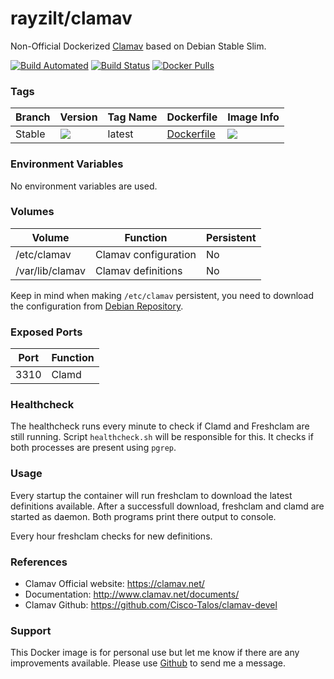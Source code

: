 # rayzilt/clamav #

Non-Official Dockerized [Clamav](http://www.clamav.net/) based on Debian Stable Slim.

[![Build Automated](https://img.shields.io/docker/automated/rayzilt/clamav.svg)](https://hub.docker.com/r/rayzilt/clamav)
[![Build Status](https://img.shields.io/docker/cloud/build/rayzilt/clamav.svg)](https://hub.docker.com/r/rayzilt/clamav)
[![Docker Pulls](https://img.shields.io/docker/pulls/rayzilt/clamav.svg)](https://hub.docker.com/r/rayzilt/clamav)

### Tags ###
Branch  | Version  | Tag Name     | Dockerfile | Image Info
------- | -------- | ------------ | ---------  | -----------
Stable | [![](https://images.microbadger.com/badges/version/rayzilt/clamav.svg)](https://microbadger.com/images/rayzilt/clamav "Get your own version badge on microbadger.com")  | latest       | [Dockerfile](https://github.com/Rayzilt/Docker-Clamav/blob/master/Dockerfile)  |  [![](https://images.microbadger.com/badges/image/rayzilt/clamav.svg)](https://microbadger.com/images/rayzilt/clamav "Get your own image badge on microbadger.com")

### Environment Variables ###
No environment variables are used.

### Volumes ###
Volume                  | Function                      | Persistent
----------------------- | ----------------------------- | --------
/etc/clamav             | Clamav configuration          | No
/var/lib/clamav         | Clamav definitions            | No

Keep in mind when making `/etc/clamav` persistent, you need to download the configuration from [Debian Repository](https://packages.debian.org/buster-updates/clamav).

### Exposed Ports ###
Port | Function
---- | ------------
3310 | Clamd

### Healthcheck ###
The healthcheck runs every minute to check if Clamd and Freshclam are still running.
Script `healthcheck.sh` will be responsible for this. It checks if both processes are present using `pgrep`.

### Usage ###
Every startup the container will run freshclam to download the latest definitions available.
After a successfull download, freshclam and clamd are started as daemon.
Both programs print there output to console.

Every hour freshclam checks for new definitions.

### References ###
* Clamav Official website: https://clamav.net/
* Documentation: http://www.clamav.net/documents/
* Clamav Github: https://github.com/Cisco-Talos/clamav-devel

### Support ###
This Docker image is for personal use but let me know if there are any improvements available.
Please use [Github](https://github.com/Rayzilt/Docker-Clamav) to send me a message.
